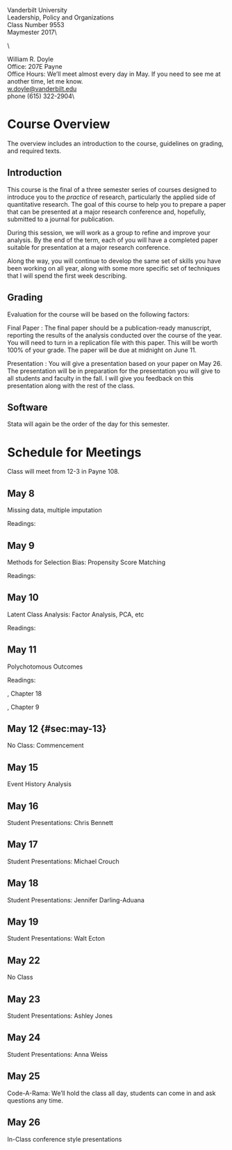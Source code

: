 Vanderbilt University\
Leadership, Policy and Organizations\
Class Number 9553\
Maymester 2017\

\

William R. Doyle\
Office: 207E Payne\
Office Hours: We’ll meet almost every day in May. If you need to see me
at another time, let me know.\
w.doyle@vanderbilt.edu\
phone (615) 322-2904\

Course Overview
===============

The overview includes an introduction to the course, guidelines on
grading, and required texts.

Introduction
------------

This course is the final of a three semester series of courses designed
to introduce you to the *practice* of research, particularly the applied
side of quantitative research. The goal of this course to help you to
prepare a paper that can be presented at a major research conference
and, hopefully, submitted to a journal for publication.

During this session, we will work as a group to refine and improve your
analysis. By the end of the term, each of you will have a completed
paper suitable for presentation at a major research conference.

Along the way, you will continue to develop the same set of skills you
have been working on all year, along with some more specific set of
techniques that I will spend the first week describing.

Grading
-------

Evaluation for the course will be based on the following factors:

Final Paper
:   The final paper should be a publication-ready manuscript, reporting
    the results of the analysis conducted over the course of the year.
    You will need to turn in a replication file with this paper. This
    will be worth 100% of your grade. The paper will be due at midnight
    on June 11.

Presentation
:   You will give a presentation based on your paper on May 26. The
    presentation will be in preparation for the presentation you will
    give to all students and faculty in the fall. I will give you
    feedback on this presentation along with the rest of the class.

Software
--------

Stata will again be the order of the day for this semester.

Schedule for Meetings
=====================

Class will meet from 12-3 in Payne 108.

May 8
-----

Missing data, multiple imputation

Readings:

May 9
-----

Methods for Selection Bias: Propensity Score Matching

Readings:

May 10
------

Latent Class Analysis: Factor Analysis, PCA, etc

Readings:

May 11
------

Polychotomous Outcomes

Readings:

, Chapter 18

, Chapter 9

May 12 {#sec:may-13}
------

No Class: Commencement

May 15
------

Event History Analysis

May 16
------

Student Presentations: Chris Bennett

May 17
------

Student Presentations: Michael Crouch

May 18
------

Student Presentations: Jennifer Darling-Aduana

May 19
------

Student Presentations: Walt Ecton

May 22
------

No Class

May 23
------

Student Presentations: Ashley Jones

May 24
------

Student Presentations: Anna Weiss

May 25
------

Code-A-Rama: We’ll hold the class all day, students can come in and ask
questions any time.

May 26
------

In-Class conference style presentations

